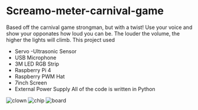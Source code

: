# Screamo-meter-carnival-game
Based off the carnival game strongman, but with a twist! Use your voice and show your opponates how loud you can be. The louder the volume, the higher the lights will climb. This project used

- Servo -Ultrasonic Sensor
- USB Microphone
- 3M LED RGB Strip
- Raspberry Pi 4
- Raspberry PWM Hat
- 7inch Screen
- External Power Supply All of the code is written in Python 



![clown](https://user-images.githubusercontent.com/90824237/195703811-862726eb-2f48-488c-90cc-cd7cf168811a.jpeg)
![chip](https://user-images.githubusercontent.com/90824237/195703719-82063f7c-abed-4dc5-887e-dfc0822a62e5.jpeg)
![board](https://user-images.githubusercontent.com/90824237/195703793-6085b895-2368-4c94-ba26-74fc6d99d43f.jpeg)
